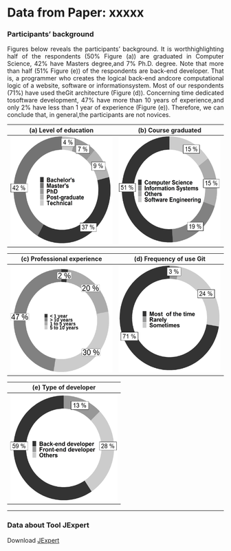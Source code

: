 # Data from Paper: xxxxx 

### Participants’ background

<p align="justify">
Figures below reveals the participants’ background. It is worthhighlighting half of the respondents (50% Figure (a)) are graduated in Computer Science, 42% have Masters degree,and 7% Ph.D. degree. Note that more than half (51% Figure (e)) of the respondents are back-end developer. That is, a programmer who creates the logical back-end andcore computational logic of a website, software or informationsystem. Most of our respondents (71%) have used theGit architecture (Figure (d)). Concerning time dedicated tosoftware development, 47% have more than 10 years of experience,and only 2% have less than 1 year of experience (Figure (e)). Therefore, we can conclude that, in general,the participants are not novices.
</p>




| (a) Level of education  | (b) Course graduated |
| ---          |     ---        |
|  <img src="https://raw.githubusercontent.com/johnatan-si/JSERD2020/master/education.PNG" height="250" width="250">  | <img src="https://raw.githubusercontent.com/johnatan-si/JSERD2020/master/graduated.PNG" height="250" width="250"> |

| (c) Professional experience  | (d) Frequency of use Git  |
| ---          |     ---        |
|  <img src="https://raw.githubusercontent.com/johnatan-si/JSERD2020/master/experiencia.png" height="250" width="250">         |       <img src="https://raw.githubusercontent.com/johnatan-si/JSERD2020/master/git.PNG" height="250" width="250">    |

| (e) Type of developer  | 
| ---          |  
|   <img src="https://raw.githubusercontent.com/johnatan-si/JSERD2020/master/applications.PNG" height="250" width="250"> |   


***
### Data about Tool JExpert

Download [JExpert](https://github.com/johnatan-si/JSERD2020/tree/master/jexpert-cli-master)
